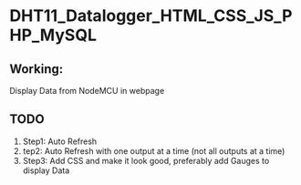 # DHT11_Datalogger_HTML_CSS_JS_PHP_MySQL

## Working:
Display Data from NodeMCU in webpage

## TODO

1. Step1: Auto Refresh
2. tep2: Auto Refresh with one output at a time (not all outputs at a time)
3. Step3: Add CSS and make it look good, preferably add Gauges to display Data

 
